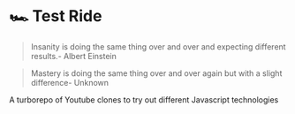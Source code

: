 # 🏎️ Test Ride

> Insanity is doing the same thing over and over and expecting different results.- Albert Einstein

> Mastery is doing the same thing over and over again but with a slight difference- Unknown

A turborepo of Youtube clones to try out different Javascript technologies
